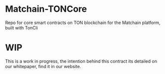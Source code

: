 # Matchain-TONCore
 Repo for core smart contracts on TON blockchain for the Matchain platform, built with TonCli 

# WIP
This is a work in progress, the intention behind this contract its detailed on our whitepaper, find it in our website.
